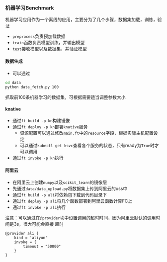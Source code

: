 ### 机器学习Benchmark

机器学习应用作为一个离线的应用，主要分为了几个步骤，数据集加载，训练，验证

- `preprocess`负责预加载数据
- `train`函数负责模型训练，并输出模型
- `test`接收模型以及数据集，并验证模型

#### 数据生成

- 可以通过

```bash
cd data
python data_fetch.py 100
```

抓取前100条机器学习的数据集，可根据需要适当调整参数大小

#### knative

- 通过`ft build -p kn`构建镜像
- 通过`ft deploy -p kn`部署`knative`服务
    - 资源配置可以通过修改`main.ft`中的`resource`字段，根据实际主机配置设定
    - 可以通过`kubectl get ksvc`查看各个服务的状态，只有ready为`True`时才可以调用
- 通过`ft invoke -p kn`执行

#### 阿里云

- 在阿里云上创建`numpy`以及`scikit_learn`的镜像层
- 先通过`data/data_upload.py`将数据集上传到阿里云的oss中
- 通过`ft build -p ali`将依赖包下载到代码目录下
- 通过`ft deploy -p ali`将几个函数部署到阿里云函数计算FC上
- 通过`ft invoke -p ali`执行

注意：可以通过在`@provider`块中设置调用的超时时间，因为阿里云默认的调用时间是3s，很大可能会直接
超时

```
@provider ali {
    kind = 'aliyun'
    invoke = {
        timeout = "50000"
    }
}
```